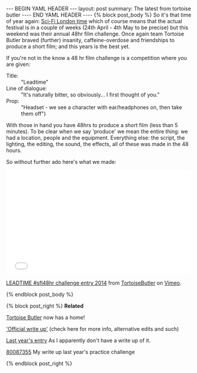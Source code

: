 --- BEGIN YAML HEADER ---
layout: post
summary: The latest from tortoise butler
---- END YAML HEADER ----
{% block post_body %}
So it's that time of year again: [Sci-Fi London time](www.sci-fi-london.com "Sci Fi London") which of course means that the actual festival is in a couple of weeks (24th April - 4th May to be precise) but this weekend was their annual 48hr film challenge. Once again team Tortoise Butler braved (further) insanity, caffeine-overdose and friendships to produce a short film; and this years is the best yet.

If you're not in the know a 48 hr film challenge is a competition where you are given:
<dl>
  <dt>Title:</dt><dd> "Leadtime"</dd>
  <dt>Line of dialogue:</dt><dd> "It's naturally bitter, so obviously... I first thought of you."</dd>
  <dt>Prop:</dt><dd> "Headset - we see a character with ear/headphones on, then take them off")</dd>
</dl>
With those in hand you have 48hrs to produce a short film (less than 5 minutes). To be clear when we say 'produce' we mean the entire thing: we had a location, people and the equipment. Everything else: the script, the lighting, the editing, the sound, the effects, all of these was made in the 48 hours.

So without further ado here's what we made:

<iframe src="//player.vimeo.com/video/91925309" width="500" height="281" frameborder="0" webkitallowfullscreen mozallowfullscreen allowfullscreen></iframe> <p><a href="http://vimeo.com/91925309">LEADTIME #sfl48hr challenge entry 2014</a> from <a href="http://vimeo.com/tortoisebutler">TortoiseButler</a> on <a href="https://vimeo.com">Vimeo</a>.</p> 


{% endblock post_body %}

{% block post_right %}
**Related**

[Tortoise Butler](http://tortoisebutler.co.uk/) now has a home!

['Official write up'](http://tortoisebutler.co.uk/lead-time-4-minutes-of-robot-monster-pulpy-goodness/) (check here for more info, alternative edits and such)

[Last year's entry](http://vimeo.com/63572559 "Crosses") As I apparently don't have a write up of it.

[80087355](/posts/2013-03-09-48_hr_film_challenge_practice.html "48 hr film challenge practice") My write up last year's practice challenge

{% endblock post_right %}